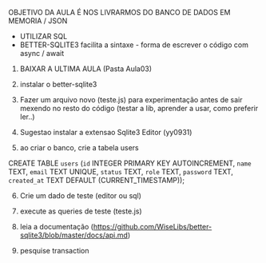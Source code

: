 OBJETIVO DA AULA É NOS LIVRARMOS DO BANCO DE DADOS EM MEMORIA / JSON

- UTILIZAR SQL
- BETTER-SQLITE3
    facilita a sintaxe - forma de escrever o código com async / await

1. BAIXAR A ULTIMA AULA (Pasta Aula03)

2. instalar o better-sqlite3

3. Fazer um arquivo novo (teste.js) para experimentação antes de sair mexendo no resto do código  (testar a lib, aprender a usar, como preferir ler..)

4. Sugestao instalar a extensao Sqlite3 Editor (yy0931)

5. ao criar o banco, crie a tabela users

CREATE TABLE `users` (`id` INTEGER PRIMARY KEY AUTOINCREMENT, `name` TEXT, `email` TEXT UNIQUE, `status` TEXT, `role` TEXT, `password` TEXT, `created_at` TEXT DEFAULT (CURRENT_TIMESTAMP));

6. Crie um dado de teste (editor ou sql)

7. execute as queries de teste (teste.js)

8. leia a documentação (https://github.com/WiseLibs/better-sqlite3/blob/master/docs/api.md)

9. pesquise transaction


